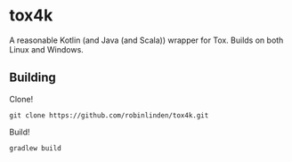 # tox4k

A reasonable Kotlin (and Java (and Scala)) wrapper for Tox. Builds on both Linux and Windows.

## Building

Clone!

`git clone https://github.com/robinlinden/tox4k.git`

Build!

`gradlew build`

